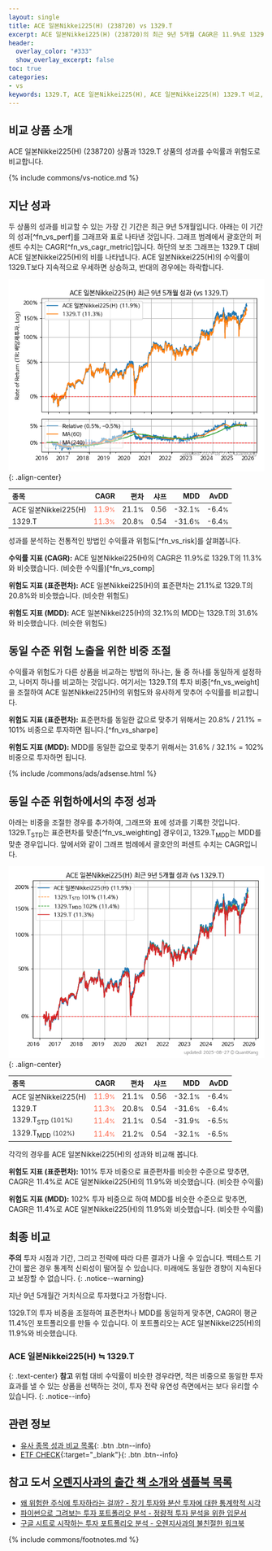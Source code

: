 ```yaml
---
layout: single
title: ACE 일본Nikkei225(H) (238720) vs 1329.T
excerpt: ACE 일본Nikkei225(H) (238720)의 최근 9년 5개월 CAGR은 11.9%로 1329.T의 11.3%와 비슷했습니다.
header:
  overlay_color: "#333"
  show_overlay_excerpt: false
toc: true
categories:
- vs
keywords: 1329.T, ACE 일본Nikkei225(H), ACE 일본Nikkei225(H) 1329.T 비교, 238720, 238720 238720 비교
---
```


## 비교 상품 소개


ACE 일본Nikkei225(H) (238720) 상품과 1329.T 상품의 성과를 수익률과 위험도로 비교합니다.





{% include commons/vs-notice.md %}

## 지난 성과

두 상품의 성과를 비교할 수 있는 가장 긴 기간은 최근 9년 5개월입니다. 아래는 이 기간의 성과[^fn_vs_perf]를 그래프와 표로 나타낸 것입니다.
그래프 범례에서 괄호안의 퍼센트 수치는 CAGR[^fn_vs_cagr_metric]입니다.
하단의 보조 그래프는 1329.T 대비 ACE 일본Nikkei225(H)의 비를 나타냅니다.
ACE 일본Nikkei225(H)의 수익률이 1329.T보다 지속적으로 우세하면 상승하고, 반대의 경우에는 하락합니다.

![ACE 일본Nikkei225(H)](/vs/images/238720-vs-1329_dual.png){: .align-center}

| **종목** | **CAGR** | **편차** | **샤프** | **MDD** | **AvDD** |
| :------------ | ------: | -----------: | -------: | ------: | -------: |
| ACE 일본Nikkei225(H) | <span style="color: tomato">11.9<small>%</small></span> | 21.1<small>%</small> | 0.56 | -32.1<small>%</small> | -6.4<small>%</small> |
| 1329.T | <span style="color: tomato">11.3<small>%</small></span> | 20.8<small>%</small> | 0.54 | -31.6<small>%</small> | -6.4<small>%</small> |

<!-- more -->


성과를 분석하는 전통적인 방법인 수익률과 위험도[^fn_vs_risk]를 살펴봅니다.

**수익률 지표 (CAGR):** ACE 일본Nikkei225(H)의 CAGR은 11.9%로 1329.T의 11.3%와 비슷했습니다. (비슷한 수익률)[^fn_vs_comp]

**위험도 지표 (표준편차):** ACE 일본Nikkei225(H)의 표준편차는 21.1%로 1329.T의 20.8%와 비슷했습니다. (비슷한 위험도)

**위험도 지표 (MDD):** ACE 일본Nikkei225(H)의 32.1%의 MDD는 1329.T의 31.6%와 비슷했습니다. (비슷한 위험도)



## 동일 수준 위험 노출을 위한 비중 조절

수익률과 위험도가 다른 상품을 비교하는 방법의 하나는, 둘 중 하나를 동일하게 설정하고, 나머지 하나를 비교하는 것입니다.
여기서는 1329.T의 투자 비중[^fn_vs_weight]을 조절하여 ACE 일본Nikkei225(H)의 위험도와 유사하게 맞추어 수익률를 비교합니다.

**위험도 지표 (표준편차):** 표준편차를 동일한 값으로 맞추기 위해서는 20.8% / 21.1% = 101% 비중으로 투자하면 됩니다.[^fn_vs_sharpe]

**위험도 지표 (MDD):** MDD를 동일한 값으로 맞추기 위해서는 31.6% / 32.1% = 102% 비중으로 투자하면 됩니다.


{% include /commons/ads/adsense.html %}



## 동일 수준 위험하에서의 추정 성과

아래는 비중을 조절한 경우를 추가하여, 그래프와 표에 성과를 기록한 것입니다.
1329.T<sub>STD</sub>는 표준편차를 맞춘[^fn_vs_weighting] 경우이고, 1329.T<sub>MDD</sub>는 MDD를 맞춘 경우입니다.
앞에서와 같이 그래프 범례에서 괄호안의 퍼센트 수치는 CAGR입니다.


![ACE 일본Nikkei225(H)](/vs/images/238720-vs-1329.png){: .align-center}



| **종목** | **CAGR** | **편차** | **샤프** | **MDD** | **AvDD** |
| :------------ | ------: | -----------: | -------: | ------: | -------: |
| ACE 일본Nikkei225(H) | <span style="color: tomato">11.9<small>%</small></span> | 21.1<small>%</small> | 0.56 | -32.1<small>%</small> | -6.4<small>%</small> |
| 1329.T | <span style="color: tomato">11.3<small>%</small></span> | 20.8<small>%</small> | 0.54 | -31.6<small>%</small> | -6.4<small>%</small> |
| 1329.T<sub>STD</sub> <small>(101%)</small> | <span style="color: tomato">11.4<small>%</small></span> | 21.1<small>%</small> | 0.54 | -31.9<small>%</small> | -6.5<small>%</small> |
| 1329.T<sub>MDD</sub> <small>(102%)</small> | <span style="color: tomato">11.4<small>%</small></span> | 21.2<small>%</small> | 0.54 | -32.1<small>%</small> | -6.5<small>%</small> |



각각의 경우를 ACE 일본Nikkei225(H)의 성과와 비교해 봅니다.

**위험도 지표 (표준편차):** 101% 투자 비중으로 표준편차를 비슷한 수준으로 맞추면, CAGR은 11.4%로 ACE 일본Nikkei225(H)의 11.9%와 비슷했습니다. (비슷한 수익률)

**위험도 지표 (MDD):** 102% 투자 비중으로 하여 MDD를 비슷한 수준으로 맞추면, CAGR은 11.4%로 ACE 일본Nikkei225(H)의 11.9%와 비슷했습니다. (비슷한 수익률)




## 최종 비교

**주의** 투자 시점과 기간, 그리고 전략에 따라 다른 결과가 나올 수 있습니다. 백테스트 기간이 짧은 경우 통계적 신뢰성이 떨어질 수 있습니다. 미래에도 동일한 경향이 지속된다고 보장할 수 없습니다.
{: .notice--warning}

지난 9년 5개월간 거치식으로 투자했다고 가정합니다.

1329.T의 투자 비중을 조절하여 표준편차나 MDD를 동일하게 맞추면, CAGR이 평균 11.4%인 포트폴리오를 만들 수 있습니다.
이 포트폴리오는 ACE 일본Nikkei225(H)의 11.9%와 비슷했습니다.

### ACE 일본Nikkei225(H) ≒ 1329.T
{: .text-center}
**참고** 위험 대비 수익률이 비슷한 경우라면, 적은 비중으로 동일한 투자 효과를 낼 수 있는 상품을 선택하는 것이, 투자 전략 유연성 측면에서는 보다 유리할 수 있습니다.
{: .notice--info}


## 관련 정보

- [유사 종목 성과 비교 목록](/vs/){: .btn .btn--info}
- [ETF CHECK](https://www.etfcheck.co.kr/mobile/etpitem/1329.T/compare?compCode%5B%5D=238720){:target="_blank"}{: .btn .btn--info}


## 참고 도서 [오렌지사과의 출간 책 소개와 샘플북 목록](https://kongdori.tistory.com/691)

- [왜 위험한 주식에 투자하라는 걸까? - 장기 투자와 분산 투자에 대한 통계학적 시각](https://kongdori.tistory.com/421)
- [파이썬으로 그려보는 투자 포트폴리오 분석  - 정량적 투자 분석을 위한 입문서](https://kongdori.tistory.com/643)
- [구글 시트로 시작하는 투자 포트폴리오 분석 - 오렌지사과의 불친절한 워크북](https://kongdori.tistory.com/449)

{% include commons/footnotes.md %}